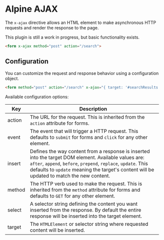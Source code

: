 # Alpine AJAX

The `x-ajax` directive allows an HTML element to make asynchronous HTTP requests and render the response to the page.

This plugin is still a work in progress, but basic functionality exists.

```html
<form x-ajax method="post" action="/search">
```

## Configuration

You can customize the request and response behavior using a configuration object.

```html
<form method="post" action="/search" x-ajax="{ target: '#searchResults', insert: 'replace' }">
```

Available configuration options:

Key | Description
---|---
action | The URL for the request. This is inherited from the `action` attribute for forms.
event | The event that will trigger a HTTP request. This defaults to `submit` for forms and `click` for any other element.
insert | Defines the way content from a response is inserted into the target DOM element. Available values are:  `after`, `append`, `before`, `prepend`, `replace`, `update`. This defaults to `update` meaning the target's content will be updated to match the new content.
method | The HTTP verb used to make the request. This is inherited from the `method` attribute for forms and defaults to `GET` for any other element.
select | A selector string defining the content you want inserted from the response. By default the entire response will be inserted into the target element.
target | The `HTMLElement` or selector string where requested content will be inserted.
